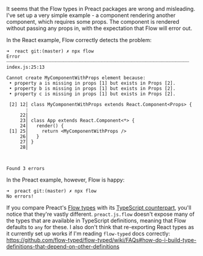 It seems that the Flow types in Preact packages are wrong and misleading. I've set up a very simple example - a component rendering another component, which
requires some props. The component is rendered without passing any props in, with the expectation that Flow will error out.

In the React example, Flow correctly detects the problem:

```text
➜  react git:(master) ✗ npx flow
Error ┈┈┈┈┈┈┈┈┈┈┈┈┈┈┈┈┈┈┈┈┈┈┈┈┈┈┈┈┈┈┈┈┈┈┈┈┈┈┈┈┈┈┈┈┈┈┈┈┈┈┈┈┈┈┈┈┈┈┈┈┈┈┈┈┈┈┈ index.js:25:13

Cannot create MyComponentWithProps element because:
 • property a is missing in props [1] but exists in Props [2].
 • property b is missing in props [1] but exists in Props [2].
 • property c is missing in props [1] but exists in Props [2].

 [2] 12│ class MyComponentWithProps extends React.Component<Props> {
       :
     22│
     23│ class App extends React.Component<*> {
     24│   render() {
 [1] 25│     return <MyComponentWithProps />
     26│   }
     27│ }
     28│



Found 3 errors
```

In the Preact example, however, Flow is happy:

```text
➜  preact git:(master) ✗ npx flow
No errors!
```

If you compare Preact's [Flow types](https://github.com/developit/preact/blob/master/src/preact.js.flow) with its 
[TypeScript counterpart](https://github.com/developit/preact/blob/master/src/preact.d.ts), you'll notice that they're vastly different. `preact.js.flow` 
doesn't expose many of the types that are available in TypeScript definitions, meaning that Flow defaults to `any` for these. I also don't think that 
re-exporting React types as it currently set up works if I'm reading `flow-typed` docs correctly: 
https://github.com/flow-typed/flow-typed/wiki/FAQs#how-do-i-build-type-definitions-that-depend-on-other-definitions
